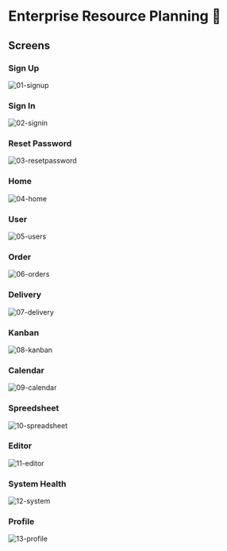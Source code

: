 # Enterprise Resource Planning 🧾

<!---
## Enviroments
#### It's not a bug - it's an undocumented feature.        => [Production]()
#### Software is written by humans and therefore has bugs  => [Staging]()
-->

## Screens

### Sign Up
![01-signup](https://user-images.githubusercontent.com/72447529/221411016-e56b99e4-b5e8-462d-b2d5-3bd183de5cfd.jpg)

### Sign In
![02-signin](https://user-images.githubusercontent.com/72447529/221411020-9fefcc12-53e1-4703-87b1-0f889b7cda2d.jpg)

### Reset Password
![03-resetpassword](https://user-images.githubusercontent.com/72447529/221411025-3c05c465-95d0-432e-ab1d-1496d429742c.jpg)

### Home
![04-home](https://user-images.githubusercontent.com/72447529/233848646-e1fe2ae6-3eab-4546-928c-398abff40008.png)

### User
![05-users](https://user-images.githubusercontent.com/72447529/221411098-78752874-574d-4dbb-91e7-c637d1e3729b.jpg)

### Order
![06-orders](https://user-images.githubusercontent.com/72447529/221411156-414fa8fd-ae42-44b7-ad27-bc70103f4387.jpg)

### Delivery
![07-delivery](https://user-images.githubusercontent.com/72447529/221411159-2c1841fa-d189-4315-9bee-ab47a4a6660f.jpg)

### Kanban
![08-kanban](https://user-images.githubusercontent.com/72447529/221411161-51743ddc-259b-422d-8dd7-96b6731f53d5.jpg)

### Calendar
![09-calendar](https://user-images.githubusercontent.com/72447529/221411165-de889840-5f14-45e4-9b2c-4634d145c8ee.jpg)

### Spreedsheet
![10-spreadsheet](https://user-images.githubusercontent.com/72447529/221411169-530135f2-c052-49dc-948c-a1c0121006df.jpg)

### Editor
![11-editor](https://user-images.githubusercontent.com/72447529/221411174-d1660053-6073-4007-aeb1-69ab20c72674.jpg)

### System Health
![12-system](https://user-images.githubusercontent.com/72447529/221411177-9882b6be-a59d-4248-bcd7-5bee80ecd650.jpg)

### Profile
![13-profile](https://user-images.githubusercontent.com/72447529/221411182-93c6e5e1-b1ee-4715-8148-84c4edbf1c58.jpg)


